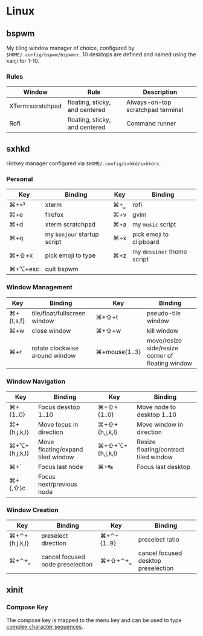 # Linux

## bspwm

My tiling window manager of choice, configured by `$HOME/.config/bspwm/bspwmrc`. 10 desktops are defined and named using the kanji for 1-10.

### Rules

| Window | Rule | Description
| ------ | ---- | -----------
| XTerm:scratchpad | floating, sticky, and centered | Always-on-top scratchpad terminal
| Rofi | floating, sticky, and centered | Command runner

## sxhkd

Hotkey manager configured via `$HOME/.config/sxhkd/sxhkdrc`.

### Personal

Key     | Binding                     | Key | Binding
---     | -------                     | --- | -------
⌘+⏎     | xterm                       | ⌘+⎵ | rofi
⌘+e     | firefox                     | ⌘+v | gvim
⌘+d     | xterm scratchpad            | ⌘+a | my `music` script
⌘+q     | my `bonjour` startup script | ⌘+x | pick emoji to clipboard
⌘+⇧+x   | pick emoji to type          | ⌘+z | my `dessiner` theme script
⌘+⌥+esc | quit bspwm

### Window Management

Key       | Binding                      | Key   | Binding
---       | -------                      | ---   | -------
⌘+{t,s,f} | tile/float/fullscreen window | ⌘+⇧+t | pseudo-tile window
⌘+w       | close window                 | ⌘+⇧+w | kill window
⌘+r       | rotate clockwise around window | ⌘+mouse{1..3} | move/resize side/resize corner of floating window

### Window Navigation

Key           | Binding                           | Key             | Binding
---           | -------                           | ---             | -------
⌘+{1..0}      | Focus desktop 1..10               | ⌘+⇧+{1..0}      | Move node to desktop 1..10
⌘+{h,j,k,l}   | Move focus in direction           | ⌘+⇧+{h,j,k,l}   | Move window in direction
⌘+⌥+{h,j,k,l} | Move floating/expand tiled window | ⌘+⇧+⌥+{h,j,k,l} | Resize floating/contract tiled window
⌘+`           | Focus last node                   | ⌘+↹             | Focus last desktop
⌘+{,⇧}c       | Focus next/previous node

### Window Creation

Key           | Binding                          | Key        | Binding
---           | -------                          | ---        | -------
⌘+⌃+{h,j,k,l} | preselect direction              | ⌘+⌃+{1..9} | preselect ratio
⌘+⌃+⎵         | cancel focused node preselection | ⌘+⇧+⌃+⎵    | cancel focused desktop preselection


## xinit

### Compose Key

The compose key is mapped to the menu key and can be used to type [complex character sequences](https://cgit.freedesktop.org/xorg/lib/libX11/plain/nls/en_US.UTF-8/Compose.pre).
